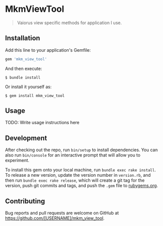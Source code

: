 # MkmViewTool

> Vaiorus view specific methods for application I use.

## Installation

Add this line to your application's Gemfile:

```ruby
gem 'mkm_view_tool'
```

And then execute:

    $ bundle install

Or install it yourself as:

    $ gem install mkm_view_tool

## Usage

TODO: Write usage instructions here

## Development

After checking out the repo, run `bin/setup` to install dependencies. You can also run `bin/console` for an interactive prompt that will allow you to experiment.

To install this gem onto your local machine, run `bundle exec rake install`. To release a new version, update the version number in `version.rb`, and then run `bundle exec rake release`, which will create a git tag for the version, push git commits and tags, and push the `.gem` file to [rubygems.org](https://rubygems.org).

## Contributing

Bug reports and pull requests are welcome on GitHub at https://github.com/[USERNAME]/mkm_view_tool.

